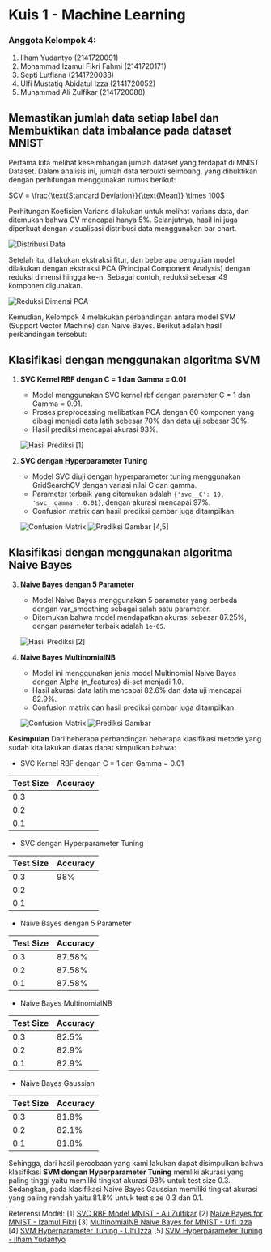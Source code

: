 # Kuis 1 - Machine Learning

### Anggota Kelompok 4:
1. Ilham Yudantyo (2141720091)
2. Mohammad Izamul Fikri Fahmi (2141720171)
3. Septi Lutfiana (2141720038)
4. Ulfi Mustatiq Abidatul Izza (2141720052)
5. Muhammad Ali Zulfikar (2141720088)

## Memastikan jumlah data setiap label dan Membuktikan data imbalance pada dataset MNIST

Pertama kita melihat keseimbangan jumlah dataset yang terdapat di MNIST Dataset. Dalam analisis ini, jumlah data terbukti seimbang, yang dibuktikan dengan perhitungan menggunakan rumus berikut:

$CV = \frac{\text{Standard Deviation}}{\text{Mean}} \times 100$

Perhitungan Koefisien Varians dilakukan untuk melihat varians data, dan ditemukan bahwa CV mencapai hanya 5%. Selanjutnya, hasil ini juga diperkuat dengan visualisasi distribusi data menggunakan bar chart.

![Distribusi Data](docs/bar-chart-cv.png)

Setelah itu, dilakukan ekstraksi fitur, dan beberapa pengujian model dilakukan dengan ekstraksi PCA (Principal Component Analysis) dengan reduksi dimensi hingga ke-n. Sebagai contoh, reduksi sebesar 49 komponen digunakan.

![Reduksi Dimensi PCA](docs/reduksi-dimensi-pca.png)

Kemudian, Kelompok 4 melakukan perbandingan antara model SVM (Support Vector Machine) dan Naive Bayes. Berikut adalah hasil perbandingan tersebut:

## Klasifikasi dengan menggunakan algoritma SVM

1. **SVC Kernel RBF dengan C = 1 dan Gamma = 0.01**

   - Model menggunakan SVC kernel rbf dengan parameter C = 1 dan Gamma = 0.01.
   - Proses preprocessing melibatkan PCA dengan 60 komponen yang dibagi menjadi data latih sebesar 70% dan data uji sebesar 30%.
   - Hasil prediksi mencapai akurasi 93%.

   ![Hasil Prediksi](docs/hasil-1-svc.png) [1]

2. **SVC dengan Hyperparameter Tuning**

   - Model SVC diuji dengan hyperparameter tuning menggunakan GridSearchCV dengan variasi nilai C dan gamma.
   - Parameter terbaik yang ditemukan adalah `{'svc__C': 10, 'svc__gamma': 0.01}`, dengan akurasi mencapai 97%.
   - Confusion matrix dan hasil prediksi gambar juga ditampilkan.

   ![Confusion Matrix](docs/hasil-4-svm-cm.png)
   ![Prediksi Gambar](docs/hasil-4-svm-label.png)  [4,5]

## Klasifikasi dengan menggunakan algoritma Naive Bayes

3. **Naive Bayes dengan 5 Parameter**

   - Model Naive Bayes menggunakan 5 parameter yang berbeda dengan var_smoothing sebagai salah satu parameter.
   - Ditemukan bahwa model mendapatkan akurasi sebesar 87.25%, dengan parameter terbaik adalah `1e-05`.

   ![Hasil Prediksi](docs/hasil-2-naive.png) [2]

4. **Naive Bayes MultinomialNB**

   - Model ini menggunakan jenis model Multinomial Naive Bayes dengan Alpha (n_features) di-set menjadi 1.0.
   - Hasil akurasi data latih mencapai 82.6% dan data uji mencapai 82.9%.
   - Confusion matrix dan hasil prediksi gambar juga ditampilkan.

   ![Confusion Matrix](docs/hasil-3-multinomial.png)
   ![Prediksi Gambar](docs/hasil-3-multinomial-label.png)


**Kesimpulan**
Dari beberapa perbandingan beberapa klasifikasi metode yang sudah kita lakukan diatas dapat simpulkan bahwa:
- SVC Kernel RBF dengan C = 1 dan Gamma = 0.01

| Test Size | Accuracy   |
|-----------|------------|
| 0.3       |      |
| 0.2       |      |
| 0.1       |      |

- SVC dengan Hyperparameter Tuning

| Test Size | Accuracy   |
|-----------|------------|
| 0.3       | 98%        |
| 0.2       |      |
| 0.1       |      |
  
- Naive Bayes dengan 5 Parameter

| Test Size | Accuracy   |
|-----------|------------|
| 0.3       | 87.58%     |
| 0.2       | 87.58%     |
| 0.1       | 87.58%     |
  
- Naive Bayes MultinomialNB

| Test Size | Accuracy   |
|-----------|------------|
| 0.3       | 82.5%      |
| 0.2       | 82.9%      |
| 0.1       | 82.9%      |
  
- Naive Bayes Gaussian

| Test Size | Accuracy   |
|-----------|------------|
| 0.3       | 81.8%     |
| 0.2       | 82.1%     |
| 0.1       | 81.8%     |

Sehingga, dari hasil percobaan yang kami lakukan dapat disimpulkan bahwa klasifikasi **SVM dengan Hyperparameter Tuning** memliki akurasi yang paling tinggi yaitu memiliki tingkat akurasi 98% untuk test size 0.3. Sedangkan, pada klasifikasi Naive Bayes Gaussian memiliki tingkat akurasi yang paling rendah yaitu 81.8% untuk test size 0.3 dan 0.1. 

Referensi Model:
[1] [SVC RBF Model MNIST - Ali Zulfikar](https://github.com/alizul01/machine-learning-course/blob/main/05%20-%20Quiz/Quiz_Challenge.ipynb)
[2] [Naive Bayes for MNIST - Izamul Fikri](https://github.com/zenosance/machine-learning/blob/main/Pembelajaran_Mesin_Kuis_1_Naive_Bayes.ipynb)
[3] [MultinomialNB Naive Bayes for MNIST - Ulfi Izza](https://github.com/ulfiizza27/2141720052-Machine-Learning-2023/blob/main/Week%205/NaiveBayes_Multinominal.ipynb)
[4] [SVM Hyperparameter Tuning - Ulfi Izza](https://github.com/ulfiizza27/2141720052-Machine-Learning-2023/blob/main/Week%205/SVM.ipynb)
[5] [SVM Hyperparameter Tuning - Ilham Yudantyo](https://github.com/ilhamydn17/2141720091-MachLearn-2023/blob/week-05-kuis1/kuis_1_result.ipynb)
